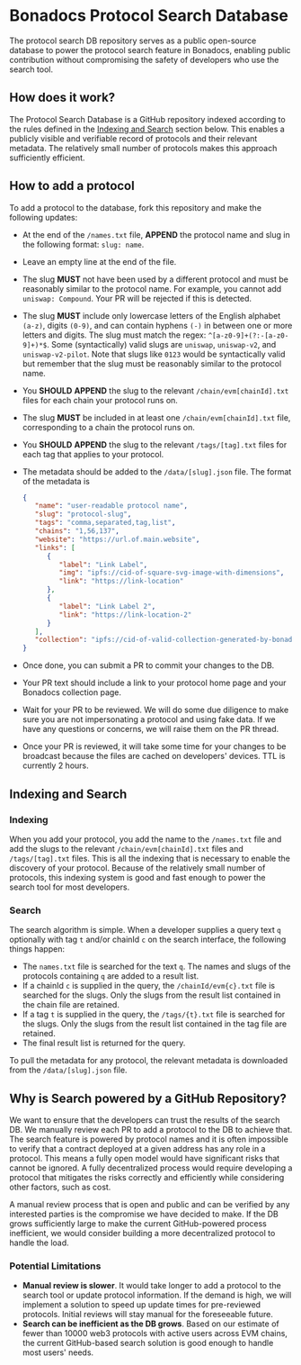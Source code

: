 # Bonadocs Protocol Search Database

The protocol search DB repository serves as a public open-source database to power the protocol search feature in Bonadocs,
enabling public contribution without compromising the safety of developers who use the search tool.

## How does it work?

The Protocol Search Database is a GitHub repository indexed according to the rules defined in the [Indexing and Search](#indexing-and-search) section below.
This enables a publicly visible and verifiable record of protocols and their relevant metadata. The relatively small number of protocols
makes this approach sufficiently efficient.

## How to add a protocol

To add a protocol to the database, fork this repository and make the following updates:
- At the end of the `/names.txt` file, __APPEND__ the protocol name and slug in the following format: `slug: name`.
- Leave an empty line at the end of the file.
- The slug __MUST__ not have been used by a different protocol and must be reasonably similar to the protocol name.
  For example, you cannot add `uniswap: Compound`. Your PR will be rejected if this is detected.
- The slug __MUST__ include only lowercase letters of the English alphabet `(a-z)`, digits `(0-9)`, and can contain hyphens `(-)` in between one or more
  letters and digits. The slug must match the regex: `^[a-z0-9]+(?:-[a-z0-9]+)*$`. Some (syntactically) valid slugs are `uniswap`, `uniswap-v2`, and `uniswap-v2-pilot`.
  Note that slugs like `0123` would be syntactically valid but remember that the slug must be reasonably similar to the protocol name.
- You __SHOULD__ __APPEND__ the slug to the relevant `/chain/evm[chainId].txt` files for each chain your protocol runs on.
- The slug __MUST__ be included in at least one `/chain/evm[chainId].txt` file, corresponding to a chain the protocol
  runs on.
- You __SHOULD__ __APPEND__ the slug to the relevant `/tags/[tag].txt` files for each tag that applies to your protocol.
- The metadata should be added to the `/data/[slug].json` file.
  The format of the metadata is
  
  ````json
  {
     "name": "user-readable protocol name",
     "slug": "protocol-slug",
     "tags": "comma,separated,tag,list",
     "chains": "1,56,137",
     "website": "https://url.of.main.website",
     "links": [
        {
           "label": "Link Label",
           "img": "ipfs://cid-of-square-svg-image-with-dimensions",
           "link": "https://link-location"
        },
        {
           "label": "Link Label 2",
           "link": "https://link-location-2"
        }
     ],
     "collection": "ipfs://cid-of-valid-collection-generated-by-bonadocs-editor"
  }
  ````
- Once done, you can submit a PR to commit your changes to the DB.
- Your PR text should include a link to your protocol home page and your Bonadocs collection page.
- Wait for your PR to be reviewed. We will do some due diligence to make sure you are not impersonating a protocol and using
  fake data. If we have any questions or concerns, we will raise them on the PR thread.
- Once your PR is reviewed, it will take some time for your changes to be broadcast because the files are cached on developers' devices. TTL is currently 2 hours.

## Indexing and Search
### Indexing

When you add your protocol, you add the name to the `/names.txt` file and add the slugs to the relevant `/chain/evm[chainId].txt` files and `/tags/[tag].txt` files.
This is all the indexing that is necessary to enable the discovery of your protocol. Because of the relatively small number of protocols, this indexing
system is good and fast enough to power the search tool for most developers.

### Search
The search algorithm is simple. When a developer supplies a query text `q` optionally with tag `t` and/or chainId `c` on the search interface, the following things happen:
- The `names.txt` file is searched for the text `q`. The names and slugs of the protocols containing `q` are added to a result list.
- If a chainId `c` is supplied in the query, the `/chainId/evm{c}.txt` file is searched for the slugs. Only the slugs from the result list contained in the chain file are retained.
- If a tag `t` is supplied in the query, the `/tags/{t}.txt` file is searched for the slugs. Only the slugs from the result list contained in the tag file are retained.
- The final result list is returned for the query.

To pull the metadata for any protocol, the relevant metadata is downloaded from the `/data/[slug].json` file.

## Why is Search powered by a GitHub Repository?

We want to ensure that the developers can trust the results of the search DB. We manually review each PR to add a protocol to the DB to achieve that.
The search feature is powered by protocol names and it is often impossible to verify that a contract deployed at a given address has any role in a protocol.
This means a fully open model would have significant risks that cannot be ignored. A fully decentralized process would require developing a protocol that
mitigates the risks correctly and efficiently while considering other factors, such as cost.

A manual review process that is open and public and can be verified by any interested parties is the compromise we have decided to make. If the DB grows
sufficiently large to make the current GitHub-powered process inefficient, we would consider building a more decentralized protocol to handle the load.

### Potential Limitations

- __Manual review is slower__. It would take longer to add a protocol to the search tool or update protocol information. If the demand is high, we will
  implement a solution to speed up update times for pre-reviewed protocols. Initial reviews will stay manual for the foreseeable future.
- __Search can be inefficient as the DB grows__. Based on our estimate of fewer than 10000 web3 protocols with active users across EVM chains, the current
  GitHub-based search solution is good enough to handle most users' needs.
